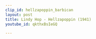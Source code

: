 ```yaml
---
clip_id: hellzapoppin_barbican
layout: post
title: Lindy Hop - Hellzapoppin (1941)
youtube_id: qkthxBsIeGQ

---
```


